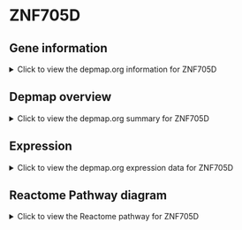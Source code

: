 <h1>ZNF705D</h1>

<h2>Gene information</h2>
<details>
  <summary>Click to view the depmap.org information for ZNF705D</summary>
  <p><a href="https://depmap.org/portal/gene/ZNF705D?tab=about" target="_BLANK">Open page in a new tab...</a></p>
  <iframe src="https://depmap.org/portal/gene/ZNF705D?tab=about" style="border:none;width:100%;height:800px"></iframe>
</details>

<h2>Depmap overview</h2>
<details>
  <summary>Click to view the depmap.org summary for ZNF705D</summary>
  <p><a href="https://depmap.org/portal/gene/ZNF705D?tab=overview" target="_BLANK">Open page in a new tab...</a></p>
  <iframe src="https://depmap.org/portal/gene/ZNF705D?tab=overview" style="border:none;width:100%;height:800px"></iframe>
</details>

<h2>Expression</h2>
<details>
  <summary>Click to view the depmap.org expression data for ZNF705D</summary>
  <p><a href="https://depmap.org/portal/gene/ZNF705D?tab=characterization" target="_BLANK">Open page in a new tab...</a></p>
  <iframe src="https://depmap.org/portal/gene/ZNF705D?tab=characterization" style="border:none;width:100%;height:800px"></iframe>
</details>



<h2>Reactome Pathway diagram</h2>
<details>
  <summary>Click to view the Reactome pathway for ZNF705D</summary>
  <p><a href="https://reactome.org/PathwayBrowser/#/R-HSA-212436" target="_BLANK">Open page in a new tab...</a></p>
  <p>Generic Transcription Pathway</p>
<iframe src="https://reactome.org/PathwayBrowser/#/R-HSA-212436" style="border:none;width:100%;height:800px"></iframe>
</details>



